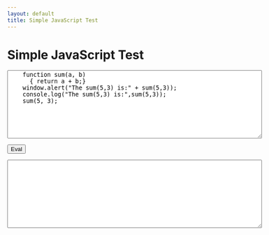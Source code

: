 ```yaml
---
layout: default
title: Simple JavaScript Test
---
```


# Simple JavaScript Test

<textarea cols="70" rows="10" id="input" placeholder="Enter your JavaScript code here">
    function sum(a, b)
      { return a + b;} 
    window.alert("The sum(5,3) is:" + sum(5,3));
    console.log("The sum(5,3) is:",sum(5,3));
    sum(5, 3);
</textarea>
<button onclick="runCode">Eval</button>
<textarea cols="70" rows="10" id="output" readonly placeholder="The output (after pressing Eval) to be displayed here"> </textarea>

<script>
    function runCode() {
        try {
            var input = document.getElementById("input").value;
            var result = eval(input);
            document.getElementById("output").value = result;
        } catch (error) {
            document.getElementById("output").value = "Error: " + error.message;
        }
    }
</script>
